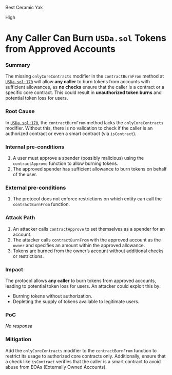 Best Ceramic Yak

High

# Any Caller Can Burn `USDa.sol` Tokens from Approved Accounts

### Summary

The missing `onlyCoreContracts` modifier in the `contractBurnFrom` method at [`USDa.sol:170`](https://github.com/sherlock-audit/2024-11-autonomint/blob/0d324e04d4c0ca306e1ae4d4c65f0cb9d681751b/Blockchain/Blockchian/contracts/Token/USDa.sol#L170) will allow **any caller** to burn tokens from accounts with sufficient allowances, as **no checks** ensure that the caller is a contract or a specific core contract. This could result in **unauthorized token burns** and potential token loss for users.  

### Root Cause

In [`USDa.sol:170`](https://github.com/sherlock-audit/2024-11-autonomint/blob/0d324e04d4c0ca306e1ae4d4c65f0cb9d681751b/Blockchain/Blockchian/contracts/Token/USDa.sol#L170), the `contractBurnFrom` method lacks the `onlyCoreContracts` modifier. Without this, there is no validation to check if the caller is an authorized contract or even a smart contract (via `isContract`).  

### Internal pre-conditions

1. A user must approve a spender (possibly malicious) using the `contractApprove` function to allow burning tokens.  
2. The approved spender has sufficient allowance to burn tokens on behalf of the user.  

### External pre-conditions

1. The protocol does not enforce restrictions on which entity can call the `contractBurnFrom` function.  

### Attack Path

1. An attacker calls `contractApprove` to set themselves as a spender for an account.  
2. The attacker calls `contractBurnFrom` with the approved account as the `owner` and specifies an amount within the approved allowance.  
3. Tokens are burned from the owner’s account without additional checks or restrictions.  

### Impact

The protocol allows **any caller** to burn tokens from approved accounts, leading to potential token loss for users. An attacker could exploit this by:  
- Burning tokens without authorization.  
- Depleting the supply of tokens available to legitimate users. 

### PoC

_No response_

### Mitigation

Add the `onlyCoreContracts` modifier to the `contractBurnFrom` function to restrict its usage to authorized core contracts only. Additionally, ensure that a check like `isContract` verifies that the caller is a smart contract to avoid abuse from EOAs (Externally Owned Accounts).  
